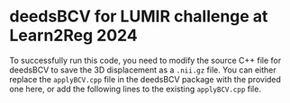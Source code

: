 # deedsBCV for LUMIR challenge at Learn2Reg 2024

To successfully run this code, you need to modify the source C++ file for deedsBCV to save the 3D displacement as a `.nii.gz` file. 
You can either replace the `applyBCV.cpp` file in the deedsBCV package with the provided one here, or add the following lines to the existing `applyBCV.cpp` file.
